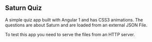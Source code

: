 ## Saturn Quiz

A simple quiz app built with Angular 1 and has CSS3 animations. The questions are about Saturn and are loaded from an external JSON File.

To test this app you need to serve the files from an HTTP server.

